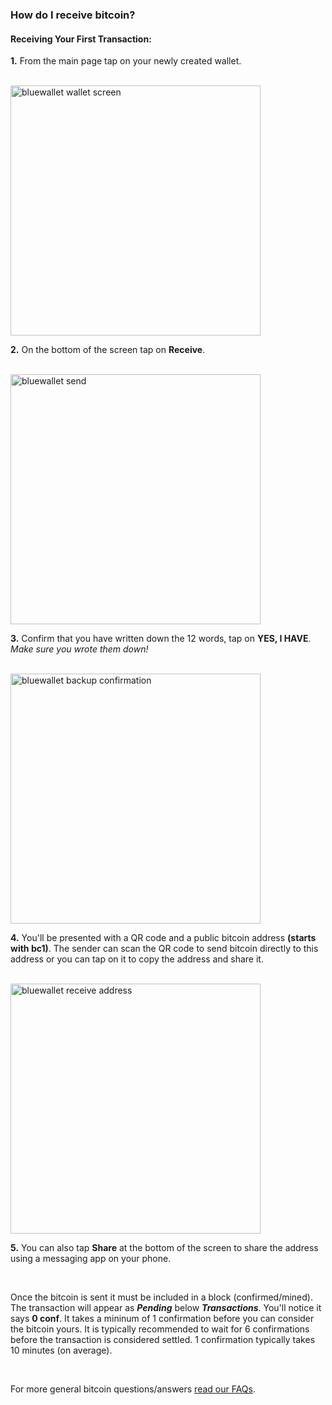 ### How do I receive bitcoin?

<h4 class="text-2xl pb-4 text-[#f7931a] font-semibold">Receiving Your First Transaction:</h3>

**1\.** From the main page tap on your newly created wallet. 

<br>

<a href="./../../../bluewallet_wallet_screen.jpg" target="_blank">
    <img id="bluewallet wallet screen" src="./../../../bluewallet_wallet_screen.jpg" alt="bluewallet wallet screen" width="400"/> 
</a>

<br>

**2\.** On the bottom of the screen tap on **Receive**.

<br>

<a href="./../../../bluewallet_receive.png" target="_blank">
    <img id="bluewallet receive" src="./../../../bluewallet_receive.png" alt="bluewallet send" width="400"/> 
</a>

<br>

**3\.** Confirm that you have written down the 12 words, tap on **YES, I HAVE**. *Make sure you wrote them down!*

<br>

<a href="./../../../bluewallet_backup_confirmation.png" target="_blank">
    <img id="bluewallet backup confirmation" src="./../../../bluewallet_backup_confirmation.png" alt="bluewallet backup confirmation" width="400"/> 
</a>

<br>

**4\.** You'll be presented with a QR code and a public bitcoin address **(starts with bc1)**. 
        The sender can scan the QR code to send bitcoin directly to this address or you can tap on it to copy the address and share it. 

<br>

<a href="./../../../bluewallet_receive_address.png" target="_blank">
    <img id="bluewallet receive address" src="./../../../bluewallet_receive_address.png" alt="bluewallet receive address" width="400"/> 
</a>

<br>

**5\.** You can also tap **Share** at the bottom of the screen to share the address using a messaging app on your phone.

<br>

Once the bitcoin is sent it must be included in a block (confirmed/mined). The transaction will appear as ***Pending*** below ***Transactions***. 
You'll notice it says **0 conf**. It takes a mininum of 1 confirmation before you can consider the bitcoin yours. 
It is typically recommended to wait for 6 confirmations before the transaction is considered settled. 1 confirmation typically takes 10 minutes (on average). 

<br>

For more general bitcoin questions/answers <a class="text-[#8cb4ff] underline-offset-auto font-semibold" href="/faq">read our FAQs<a>.
